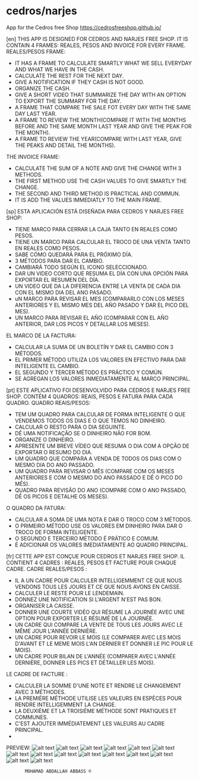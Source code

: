# cedros/narjes
App for the Cedros free Shop
https://cedrosfreeshop.github.io/

[en]
THIS APP IS DESIGNED FOR CEDROS AND NARJES FREE SHOP.
IT IS CONTAIN 4 FRAMES: REALES, PESOS AND INVOICE FOR EVERY FRAME.
REALES/PESOS FRAME:
  - IT HAS A FRAME TO CALCULATE SMARTLY WHAT WE SELL EVERYDAY AND WHAT WE HAVE IN THE CASH.
  - CALCULATE THE REST FOR THE NEXT DAY.
  - GIVE A NOTIFICATION IF THEY CASH IS NOT GOOD.
  - ORGANIZE THE CASH.
  - GIVE A SHORT VIDEO THAT SUMMARIZE THE DAY WITH AN OPTION TO EXPORT THE SUMMARY FOR THE DAY.
  - A FRAME THAT COMPARE THE SALE FOT EVERY DAY WITH THE SAME DAY LAST YEAR.
  - A FRAME TO REVIEW THE MONTH(COMPARE IT WITH THE MONTHS BEFORE AND THE SAME MONTH LAST YEAR AND GIVE THE PEAK FOR THE MONTH).
  - A FRAME TO REVIEW THE YEAR(COMPARE WITH LAST YEAR, GIVE THE PEAKS AND DETAIL THE MONTHS).

THE INVOICE FRAME:
  - CALCULATE THE SUM OF A NOTE AND GIVE THE CHANGE WITH 3 METHODS.
  - THE FIRST METHOD USE THE CASH VALUES TO GIVE SMARTLY THE CHANGE.
  - THE SECOND AND THIRD METHOD IS PRACTICAL AND COMMUN.
  - IT IS ADD THE VALUES IMMEDIATLY TO THE MAIN FRAME.

[sp]
ESTA APLICACIÓN ESTÁ DISEÑADA PARA CEDROS Y NARJES FREE SHOP:
  - TIENE MARCO PARA CERRAR LA CAJA TANTO EN REALES COMO PESOS.
  - TIENE UN MARCO PARA CALCULAR EL TROCO DE UNA VENTA TANTO EN REALES COMO PESOS.
  - SABE CÓMO QUEDARÁ PARA EL PRÓXIMO DÍA.
  - 3 MÉTODOS PARA DAR EL CAMBIO.
  - CAMBIARÁ TODO SEGÚN EL ICONO SELECCIONADO.
  - DAR UN VIDEO CORTO QUE RESUMA EL DÍA CON UNA OPCIÓN PARA EXPORTAR EL RESUMEN DEL DÍA.
  - UN VIDEO QUE DA LA DIFERENCIA ENTRE LA VENTA DE CADA DIA CON EL MISMO DIA DEL ANO PASADO.
  - uN MARCO PARA REVISAR EL MES (COMPARARLO CON LOS MESES ANTERIORES Y EL MISMO MES DEL AÑO PASADO Y DAR EL PICO DEL MES).
  - UN MARCO PARA REVISAR EL AÑO (COMPARAR CON EL AÑO ANTERIOR, DAR LOS PICOS Y DETALLAR LOS MESES).

EL MARCO DE LA FACTURA:
   - CALCULAR LA SUMA DE UN BOLETÍN Y DAR EL CAMBIO CON 3 MÉTODOS.
   - EL PRIMER MÉTODO UTILIZA LOS VALORES EN EFECTIVO PARA DAR INTELIGENTE EL CAMBIO.
   - EL SEGUNDO Y TERCER MÉTODO ES PRÁCTICO Y COMÚN.
   - SE AGREGAN LOS VALORES INMEDIATAMENTE AL MARCO PRINCIPAL.

[pt]
ESTE APLICATIVO FOI DESENVOLVIDO PARA CEDROS E NARJES FREE SHOP.
CONTÉM 4 QUADROS: REAIS, PESOS E FATURA PARA CADA QUADRO.
QUADRO REAIS/PESOS:
   - TEM UM QUADRO PARA CALCULAR DE FORMA INTELIGENTE O QUE VENDEMOS TODOS OS DIAS E O QUE TEMOS NO DINHEIRO.
   - CALCULAR O RESTO PARA O DIA SEGUINTE.
   - DÊ UMA NOTIFICAÇÃO SE O DINHEIRO NÃO FOR BOM.
   - ORGANIZE O DINHEIRO.
   - APRESENTE UM BREVE VÍDEO QUE RESUMA O DIA COM A OPÇÃO DE EXPORTAR O RESUMO DO DIA.
   - UM QUADRO QUE COMPARA A VENDA DE TODOS OS DIAS COM O MESMO DIA DO ANO PASSADO.
   - UM QUADRO PARA REVISAR O MÊS (COMPARE COM OS MESES ANTERIORES E COM O MESMO DO ANO PASSADO E DÊ O PICO DO MÊS).
   - QUADRO PARA REVISÃO DO ANO (COMPARE COM O ANO PASSADO, DÊ OS PICOS E DETALHE OS MESES).

O QUADRO DA FATURA:
   - CALCULAR A SOMA DE UMA NOTA E DAR O TROCO COM 3 MÉTODOS.
   - O PRIMEIRO MÉTODO USE OS VALORES EM DINHEIRO PARA DAR O TROCO DE FORMA INTELIGENTE.
   - O SEGUNDO E TERCEIRO MÉTODO É PRÁTICO E COMUM.
   - É ADICIONAR OS VALORES IMEDIATAMENTE AO QUADRO PRINCIPAL.

[fr]
CETTE APP EST CONÇUE POUR CEDROS ET NARJES FREE SHOP.
IL CONTIENT 4 CADRES : REALES, PESOS ET FACTURE POUR CHAQUE CADRE.
CADRE REALES/PESOS :
   - IL A UN CADRE POUR CALCULER INTELLIGEMMENT CE QUE NOUS VENDONS TOUS LES JOURS ET CE QUE NOUS AVONS EN CAISSE.
   - CALCULER LE RESTE POUR LE LENDEMAIN.
   - DONNEZ UNE NOTIFICATION SI L'ARGENT N'EST PAS BON.
   - ORGANISER LA CAISSE.
   - DONNER UNE COURTE VIDÉO QUI RÉSUME LA JOURNÉE AVEC UNE OPTION POUR EXPORTER LE RÉSUMÉ DE LA JOURNÉE.
   - UN CADRE QUI COMPARE LA VENTE DE TOUS LES JOURS AVEC LE MÊME JOUR L'ANNÉE DERNIÈRE.
   - UN CADRE POUR REVOIR LE MOIS (LE COMPARER AVEC LES MOIS D'AVANT ET LE MEME MOIS L'AN DERNIER ET DONNER LE PIC POUR LE MOIS).
   - UN CADRE POUR BILAN DE L'ANNÉE (COMPARER AVEC L'ANNÉE DERNIÈRE, DONNER LES PICS ET DÉTAILLER LES MOIS).

LE CADRE DE FACTURE :
   - CALCULER LA SOMME D'UNE NOTE ET RENDRE LE CHANGEMENT AVEC 3 MÉTHODES.
   - LA PREMIÈRE MÉTHODE UTILISE LES VALEURS EN ESPÈCES POUR RENDRE INTELLIGEMMENT LA CHANGE.
   - LA DEUXIÈME ET LA TROISIÈME MÉTHODE SONT PRATIQUES ET COMMUNES.
   - C'EST AJOUTER IMMÉDIATEMENT LES VALEURS AU CADRE PRINCIPAL.
   - 
PREVIEW:
![alt text](https://github.com/cedrosfreeshop/cedrosfreeshop.github.io/blob/main/preview/intro1.png)
![alt text](https://github.com/cedrosfreeshop/cedrosfreeshop.github.io/blob/main/preview/intro2.png)
![alt text](https://github.com/cedrosfreeshop/cedrosfreeshop.github.io/blob/main/preview/intro3.png)
![alt text](https://github.com/cedrosfreeshop/cedrosfreeshop.github.io/blob/main/preview/intro4.png)
![alt text](https://github.com/cedrosfreeshop/cedrosfreeshop.github.io/blob/main/preview/intro5.png)
![alt text](https://github.com/cedrosfreeshop/cedrosfreeshop.github.io/blob/main/preview/intro6.png)
![alt text](https://github.com/cedrosfreeshop/cedrosfreeshop.github.io/blob/main/preview/reales%201.png)
![alt text](https://github.com/cedrosfreeshop/cedrosfreeshop.github.io/blob/main/preview/reales%202.png)
![alt text](https://github.com/cedrosfreeshop/cedrosfreeshop.github.io/blob/main/preview/reales%203.png)
![alt text](https://github.com/cedrosfreeshop/cedrosfreeshop.github.io/blob/main/preview/reales%204.png)
![alt text](https://github.com/cedrosfreeshop/cedrosfreeshop.github.io/blob/main/preview/reales%205.png)
![alt text](https://github.com/cedrosfreeshop/cedrosfreeshop.github.io/blob/main/preview/reales%206.png)
![alt text](https://github.com/cedrosfreeshop/cedrosfreeshop.github.io/blob/main/preview/pesos%201.png)
![alt text](https://github.com/cedrosfreeshop/cedrosfreeshop.github.io/blob/main/preview/invoice.png)
![alt text](https://github.com/cedrosfreeshop/cedrosfreeshop.github.io/blob/main/preview/key%20shortcut.png)
           
           MOHAMAD ABDALLAH ABBASS ©
